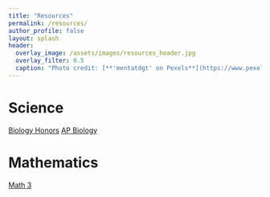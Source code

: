 ```yaml
---
title: "Resources"
permalink: /resources/
author_profile: false
layout: splash
header:
  overlay_image: /assets/images/resources_header.jpg 
  overlay_filter: 0.5
  caption: "Photo credit: [**'mentatdgt' on Pexels**](https://www.pexels.com/photo/white-wooden-bookshelves-1319855/)"
---
```


# Science
<!--
<a href="/resources/biology_honors" class="btn btn--success btn--x-large">Biology Honors</a>
<a href="#" class="btn btn--success btn--x-large">AP Biology</a>
-->
<a href="/resources/biology_honors" class="btn btn--primary btn--x-large">Biology Honors</a>
<a href="/resources/ap_biology" class="btn btn--primary btn--x-large">AP Biology</a>

# Mathematics
<a href="/resources/math_3" class="btn btn--primary btn--x-large">Math 3</a>
